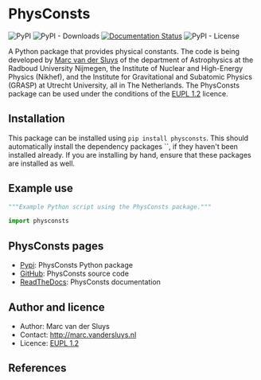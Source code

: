 # PhysConsts #

![PyPI](https://img.shields.io/pypi/v/physconsts?color=%230A0)
![PyPI - Downloads](https://img.shields.io/pypi/dm/physconsts)
[![Documentation
Status](https://readthedocs.org/projects/physconsts/badge/?version=latest)](https://physconsts.readthedocs.io/en/latest/?badge=latest)
![PyPI - License](https://img.shields.io/pypi/l/physconsts?color=%230A0)

A Python package that provides physical constants.  The code is being developed by [Marc van der
Sluys](http://marc.vandersluys.nl) of the department of Astrophysics at the Radboud University Nijmegen, the
Institute of Nuclear and High-Energy Physics (Nikhef), and the Institute for Gravitational and Subatomic
Physics (GRASP) at Utrecht University, all in The Netherlands.  The PhysConsts package can be used under the
conditions of the [EUPL 1.2](https://www.eupl.eu/1.2/en/) licence.


## Installation ##

This package can be installed using `pip install physconsts`.  This should automatically install the
dependency packages ``, if they haven't been installed already.  If you are
installing by hand, ensure that these packages are installed as well.


## Example use ##

```python
"""Example Python script using the PhysConsts package."""

import physconsts

```

## PhysConsts pages ##

* [Pypi](https://pypi.org/project/physconsts/): PhysConsts Python package
* [GitHub](https://github.com/MarcvdSluys/PhysConsts/): PhysConsts source code
* [ReadTheDocs](https://physconsts.readthedocs.io/): PhysConsts documentation


## Author and licence ##

* Author: Marc van der Sluys
* Contact: http://marc.vandersluys.nl
* Licence: [EUPL 1.2](https://www.eupl.eu/1.2/en/)


## References ##

